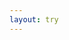 ```yaml
---
layout: try
---
```


<div id="katacoda-scenario"
        data-katacoda-id="envoyproxy/load-balancing"
        data-katacoda-ctatext="Continue Learning"
        data-katacoda-ctaurl="https://www.envoyproxy.io/try"
        data-katacoda-color="#b12d77"
        data-katacoda-secondary="#1f0d42"
        data-katacoda-background="#fff"
        data-katacoda-hideprogress="true"
        data-katacoda-font="Open Sans"
        data-katacoda-fontheader="Open Sans" style="height:650px;">
      </div>
<script src="https://katacoda.com/embed.js"></script>
